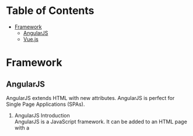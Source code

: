 # Table of Contents

- [Framework](#Framework)
  - [AngularJS](#AngularJS)
  - [Vue.js](#Vue.js)
  
  
# Framework

## AngularJS
AngularJS extends HTML with new attributes. AngularJS is perfect for Single Page Applications (SPAs). 
1. AngularJS Introduction  
AngularJS is a JavaScript framework. It can be added to an HTML page with a <script> tag.  
AngularJS extends HTML attributes with Directives, and binds data to HTML with Expressions.  
It is a library written in JavaScript.  
`<script src="https://ajax.googleapis.com/ajax/libs/angularjs/1.6.4/angular.min.js"></script>`  
AngularJS extends HTML with ng-directives.(**ng-app**, **ng-model**, **ng-bind**, **ng-init**)  
AngularJS expressions are written inside double braces: **{{expression}}**  
    
AngularJS Applications: 
AngularJS modules define AngularJS applications.  
AngularJS controllers control AngularJS applications.  
The ng-app directive defines the application, the ng-controller directive defines the controller.  


2. AngularJS Expressions  
   (1) `{{ expression }}`   
   
   (2) `ng-bind="expression"`
   (ng-app directive needed, If you remove the ng-app directive, HTML will display the expression as it is, without solving it)  
   
   

  





## Vue.js

